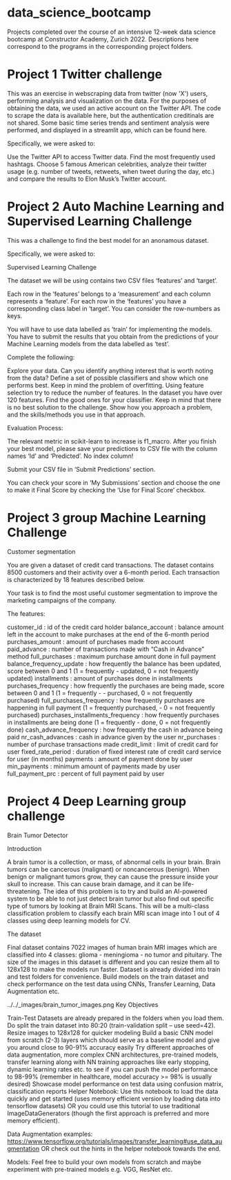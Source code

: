 # data_science_bootcamp
Projects completed over the course of an intensive 12-week data science bootcamp at Constructor Academy, Zurich 2022. Descriptions here correspond to the programs in the corresponding project folders. 

# Project 1 Twitter challenge 
This was an exercise in webscraping data from twitter (now 'X') users, performing analysis and visualization on the data. 
For the purposes of obtaining the data, we used an active account on the Twitter API. The code to scrape the data is available here, but the authentication creditinals are not shared. 
Some basic time series trends and sentiment analysis were performed, and displayed in a streamlit app, which can be found here. 

Specifically, we were asked to:

Use the Twitter API to access Twitter data. Find the most frequently used hashtags. Choose 5 famous American celebrities, analyze their twitter usage (e.g. number of tweets, retweets, when tweet during the day, etc.) and compare the results to Elon Musk’s Twitter account.



# Project 2 Auto Machine Learning and Supervised Learning Challenge
This was a challenge to find the best model for an anonamous dataset. 

Specifically, we were asked to:

Supervised Learning Challenge

The dataset we will be using contains two CSV files ‘features’ and ‘target’.

Each row in the ‘features’ belongs to a ‘measurement’ and each column represents a ‘feature’. For each row in the ‘features’ you have a corresponding class label in ‘target’. You can consider the row-numbers as keys.

You will have to use data labelled as ‘train’ for implementing the models. You have to submit the results that you obtain from the predictions of your Machine Learning models from the data labelled as ‘test’.

Complete the following:

Explore your data. Can you identify anything interest that is worth noting from the data?
Define a set of possible classifiers and show which one performs best. Keep in mind the problem of overfitting.
Using feature selection try to reduce the number of features. In the dataset you have over 120 features. Find the good ones for your classifier.
Keep in mind that there is no best solution to the challenge. Show how you approach a problem, and the skills/methods you use in that approach.

Evaluation Process:

The relevant metric in scikit-learn to increase is f1_macro. After you finish your best model, please save your predictions to CSV file with the column names ‘Id’ and ‘Predicted’. No index column!

Submit your CSV file in ‘Submit Predictions’ section.

You can check your score in ‘My Submissions’ section and choose the one to make it Final Score by checking the ‘Use for Final Score’ checkbox.

# Project 3 group Machine Learning Challenge

Customer segmentation

You are given a dataset of credit card transactions. The dataset contains 8500 customers and their activity over a 6-month period. Each transaction is characterized by 18 features described below.

Your task is to find the most useful customer segmentation to improve the marketing campaigns of the company.

The features:

customer_id : id of the credit card holder
balance_account : balance amount left in the account to make purchases at the end of the 6-month period
purchases_amount : amount of purchases made from account
paid_advance : number of transactions made with “Cash in Advance” method
full_purchases : maximum purchase amount done in full payment
balance_frequency_update : how frequently the balance has been updated, score between 0 and 1 (1 = frequently - updated, 0 = not frequently updated)
installments : amount of purchases done in installments
purchases_frequency : how frequently the purchases are being made, score between 0 and 1 (1 = frequently - - purchased, 0 = not frequently purchased)
full_purchases_frequency : how frequently purchases are happening in full payment (1 = frequently purchased, - 0 = not frequently purchased)
purchases_installments_frequency : how frequently purchases in installments are being done (1 = frequently - done, 0 = not frequently done)
cash_advance_frequency : how frequently the cash in advance being paid
nr_cash_advances : cash in advance given by the user
nr_purchases : number of purchase transactions made
credit_limit : limit of credit card for user
fixed_rate_period : duration of fixed interest rate of credit card service for user (in months)
payments : amount of payment done by user
min_payments : minimum amount of payments made by user
full_payment_prc : percent of full payment paid by user

# Project 4 Deep Learning group challenge

Brain Tumor Detector

Introduction

A brain tumor is a collection, or mass, of abnormal cells in your brain. Brain tumors can be cancerous (malignant) or noncancerous (benign). When benign or malignant tumors grow, they can cause the pressure inside your skull to increase. This can cause brain damage, and it can be life-threatening. The idea of this problem is to try and build an AI-powered system to be able to not just detect brain tumor but also find out specific type of tumors by looking at Brain MRI Scans. This will be a multi-class classification problem to classify each brain MRI scan image into 1 out of 4 classes using deep learning models for CV.

The dataset

Final dataset contains 7022 images of human brain MRI images which are classified into 4 classes: glioma - meningioma - no tumor and pituitary. The size of the images in this dataset is different and you can resize them all to 128x128 to make the models run faster. Dataset is already divided into train and test folders for convenience. Build models on the train dataset and check performance on the test data using CNNs, Transfer Learning, Data Augmentation etc.

../../_images/brain_tumor_images.png
Key Objectives

Train-Test Datasets are already prepared in the folders when you load them. Do split the train dataset into 80:20 (train-validation split – use seed=42). Resize images to 128x128 for quicker modeling
Build a basic CNN model from scratch (2-3) layers which should serve as a baseline model and give you around close to 90-91% accuracy easily
Try different approaches of data augmentation, more complex CNN architectures, pre-trained models, transfer learning along with NN training approaches like early stopping, dynamic learning rates etc. to see if you can push the model performance to 98-99% (remember in healthcare, model accuracy >= 98% is usually desired)
Showcase model performance on test data using confusion matrix, classification reports
Helper Notebook: Use this notebook to load the data quickly and get started (uses memory efficient version by loading data into tensorflow datasets) OR you could use this tutorial to use traditional ImageDataGenerators (though the first approach is preferred and more memory efficient).

Data Augmentation examples: https://www.tensorflow.org/tutorials/images/transfer_learning#use_data_augmentation OR check out the hints in the helper notebook towards the end.

Models: Feel free to build your own models from scratch and maybe experiment with pre-trained models e.g. VGG, ResNet etc.





